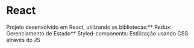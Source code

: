 # React 

Projeto desenvolvido em React, utilizando as bibliotecas:\**
Redux: Gerenciamento de Estado\**
Styled-components: Estilização usando CSS através do JS
